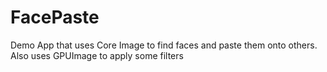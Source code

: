 FacePaste
=========

Demo App that uses Core Image to find faces and paste them onto others. Also uses GPUImage to apply some filters
